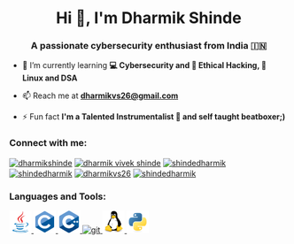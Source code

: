<h1 align="center">Hi 👋, I'm Dharmik Shinde</h1>
<h3 align="center">A passionate cybersecurity enthusiast from India 🇮🇳 </h3>

- 🌱 I’m currently learning **💻 Cybersecurity and 🔐 Ethical Hacking, 🐧 Linux and DSA**

- 📫 Reach me at **dharmikvs26@gmail.com**

- ⚡ Fun fact **I'm a Talented Instrumentalist 🎹 and self taught beatboxer;)**

<h3 align="left">Connect with me:</h3>
<p align="left">
<a href="https://twitter.com/dharmikshinde" target="blank"><img align="center" src="https://raw.githubusercontent.com/rahuldkjain/github-profile-readme-generator/master/src/images/icons/Social/twitter.svg" alt="dharmikshinde" height="30" width="40" /></a>
<a href="https://www.linkedin.com/in/dharmik-vivek-shinde-891156282" target="blank"><img align="center" src="https://raw.githubusercontent.com/rahuldkjain/github-profile-readme-generator/master/src/images/icons/Social/linked-in-alt.svg" alt="dharmik vivek shinde" height="30" width="40" /></a>
<a href="https://instagram.com/shindedharmik" target="blank"><img align="center" src="https://raw.githubusercontent.com/rahuldkjain/github-profile-readme-generator/master/src/images/icons/Social/instagram.svg" alt="shindedharmik" height="30" width="40" /></a>
<a href="https://www.codechef.com/users/shindedharmik" target="blank"><img align="center" src="https://cdn.jsdelivr.net/npm/simple-icons@3.1.0/icons/codechef.svg" alt="shindedharmik" height="30" width="40" /></a>
<a href="https://www.hackerrank.com/dharmikvs26" target="blank"><img align="center" src="https://raw.githubusercontent.com/rahuldkjain/github-profile-readme-generator/master/src/images/icons/Social/hackerrank.svg" alt="dharmikvs26" height="30" width="40" /></a>
<a href="https://www.leetcode.com/shindedharmik" target="blank"><img align="center" src="https://raw.githubusercontent.com/rahuldkjain/github-profile-readme-generator/master/src/images/icons/Social/leet-code.svg" alt="shindedharmik" height="30" width="40" /></a>

<h3 align="left">Languages and Tools:</h3>
<p align="left"><a href="https://www.java.com" target="_blank" rel="noreferrer"> <img src="https://raw.githubusercontent.com/devicons/devicon/master/icons/java/java-original.svg" alt="java" width="40" height="40"/> </a> 
<a href="https://www.cprogramming.com/" target="_blank" rel="noreferrer"> <img src="https://raw.githubusercontent.com/devicons/devicon/master/icons/c/c-original.svg" alt="c" width="40" height="40"/> </a> <a href="https://www.w3schools.com/cpp/" target="_blank" rel="noreferrer"> <img src="https://raw.githubusercontent.com/devicons/devicon/master/icons/cplusplus/cplusplus-original.svg" alt="cplusplus" width="40" height="40"/> </a> <a href="https://git-scm.com/" target="_blank" rel="noreferrer"> <img src="https://www.vectorlogo.zone/logos/git-scm/git-scm-icon.svg" alt="git" width="40" height="40"/> </a> <a href="https://www.linux.org/" target="_blank" rel="noreferrer"> <img src="https://raw.githubusercontent.com/devicons/devicon/master/icons/linux/linux-original.svg" alt="linux" width="40" height="40"/> </a> <a href="https://www.python.org" target="_blank" rel="noreferrer"> <img src="https://raw.githubusercontent.com/devicons/devicon/master/icons/python/python-original.svg" alt="python" width="40" height="40"/> </a> </p>
